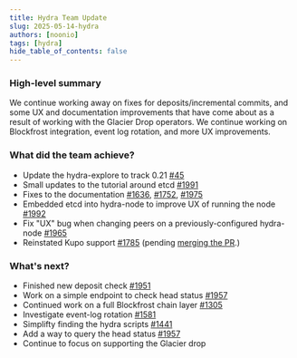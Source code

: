 ```yaml
---
title: Hydra Team Update
slug: 2025-05-14-hydra
authors: [noonio]
tags: [hydra]
hide_table_of_contents: false
---
```


### High-level summary

We continue working away on fixes for deposits/incremental commits, and some
UX and documentation improvements that have come about as a result of working
with the Glacier Drop operators. We continue working on Blockfrost
integration, event log rotation, and more UX improvements.

### What did the team achieve?

* Update the hydra-explore to track 0.21 [#45](https://github.com/cardano-scaling/hydra-explorer/issues/45)
* Small updates to the tutorial around etcd [#1991](https://github.com/cardano-scaling/hydra/pull/1991)
* Fixes to the documentation [#1636](https://github.com/cardano-scaling/hydra/issues/1636), [#1752](https://github.com/cardano-scaling/hydra/issues/1752), [#1975](https://github.com/cardano-scaling/hydra/issues/1975)
* Embedded etcd into hydra-node to improve UX of running the node [#1992](https://github.com/cardano-scaling/hydra/pull/1992)
* Fix "UX" bug when changing peers on a previously-configured hydra-node [#1965](https://github.com/cardano-scaling/hydra/pull/1965)
* Reinstated Kupo support [#1785](https://github.com/cardano-scaling/hydra/issues/1785) (pending [merging the PR](https://github.com/CardanoSolutions/kupo/pull/189).)

### What's next?

* Finished new deposit check [#1951](https://github.com/cardano-scaling/hydra/issues/1951)
* Work on a simple endpoint to check head status [#1957](https://github.com/cardano-scaling/hydra/issues/1957)
* Continued work on a full Blockfrost chain layer [#1305](https://github.com/cardano-scaling/hydra/issues/1305)
* Investigate event-log rotation [#1581](https://github.com/cardano-scaling/hydra/issues/1581)
* Simplifty finding the hydra scripts [#1441](https://github.com/cardano-scaling/hydra/issues/1441)
* Add a way to query the head status [#1957](https://github.com/cardano-scaling/hydra/issues/1957)
* Continue to focus on supporting the Glacier drop
